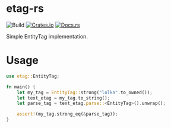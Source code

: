 etag-rs
====================

![Build](https://github.com/DoumanAsh/etag-rs/workflows/Rust/badge.svg?branch=master)
[![Crates.io](https://img.shields.io/crates/v/etag.svg)](https://crates.io/crates/etag)
[![Docs.rs](https://docs.rs/etag/badge.svg)](https://docs.rs/etag)

Simple EntityTag implementation.

# Usage

```rust
use etag::EntityTag;

fn main() {
    let my_tag = EntityTag::strong("lolka".to_owned());
    let text_etag = my_tag.to_string();
    let parse_tag = text_etag.parse::<EntityTag>().unwrap();

    assert!(my_tag.strong_eq(&parse_tag));
}
```
